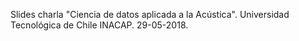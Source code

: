 Slides charla "Ciencia de datos aplicada a la Acústica". Universidad Tecnológica de Chile INACAP. 29-05-2018.
